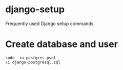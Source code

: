 # django-setup
Frequently used Django setup commands
# Create database and user
```code bash
sudo -iu postgres psql
\i django-postgresql.sql
```

